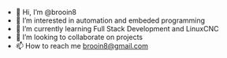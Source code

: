 - 👋 Hi, I’m @brooin8
- 👀 I’m interested in automation and embeded programming
- 🌱 I’m currently learning Full Stack Development and LinuxCNC
- 💞️ I’m looking to collaborate on projects
- 📫 How to reach me brooin8@gmail.com

<!---
brooin8/brooin8 is a ✨ special ✨ repository because its `README.md` (this file) appears on your GitHub profile.
You can click the Preview link to take a look at your changes.
--->
